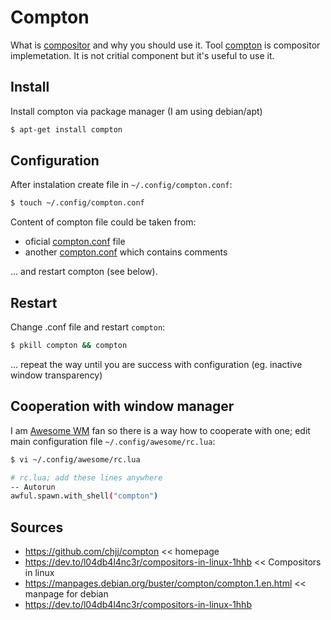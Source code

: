 # Compton
What is [compositor](https://dev.to/l04db4l4nc3r/compositors-in-linux-1hhb#what-are-compositors) and why you should use it. Tool [compton](https://github.com/chjj/compton) is compositor implemetation. It is not critial component but it's useful to use it.

## Install
Install compton via package manager (I am using debian/apt)
```bash
$ apt-get install compton
```

## Configuration
After instalation create file in `~/.config/compton.conf`:

```bash
$ touch ~/.config/compton.conf
```

Content of compton file could be taken from:
* oficial [compton.conf](https://github.com/chjj/compton/blob/master/compton.sample.conf) file
* another [compton.conf](https://duncanlock.net/blog/2013/06/07/how-to-switch-to-compton-for-beautiful-tear-free-compositing-in-xfce/) which contains comments

... and restart compton (see below).

## Restart
Change .conf file and restart `compton`:

```bash
$ pkill compton && compton
```
... repeat the way until you are success with configuration (eg. inactive window transparency)

## Cooperation with window manager
I am [Awesome WM](https://awesomewm.org/) fan so there is a way how to cooperate with one; edit main configuration file `~/.config/awesome/rc.lua`:

```bash
$ vi ~/.config/awesome/rc.lua

# rc.lua; add these lines anywhere
-- Autorun
awful.spawn.with_shell("compton")
```
## Sources
* https://github.com/chjj/compton << homepage
* https://dev.to/l04db4l4nc3r/compositors-in-linux-1hhb << Compositors in linux
* https://manpages.debian.org/buster/compton/compton.1.en.html << manpage for debian
* https://dev.to/l04db4l4nc3r/compositors-in-linux-1hhb
